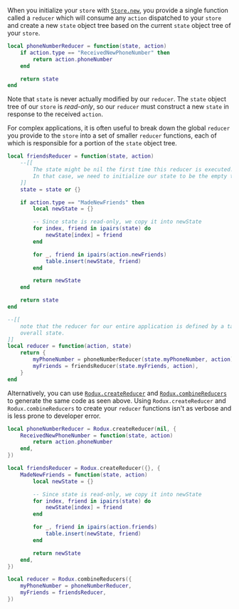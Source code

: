 When you initialize your `store` with [`Store.new`](../api-reference.md#storenew), you provide a single function called a `reducer` which will consume any `action` dispatched to your `store` and create a new `state` object tree based on the current `state` object tree of your `store`.

```lua
local phoneNumberReducer = function(state, action)
	if action.type == "ReceivedNewPhoneNumber" then
		return action.phoneNumber
	end

	return state
end
```

Note that `state` is never actually modified by our `reducer`. The `state` object tree of our `store` is *read-only*, so our `reducer` must construct a new `state` in response to the received `action`.

For complex applications, it is often useful to break down the global `reducer` you provide to the `store` into a set of smaller `reducer` functions, each of which is responsible for a portion of the `state` object tree.

```lua
local friendsReducer = function(state, action)
	--[[
		The state might be nil the first time this reducer is executed.
		In that case, we need to initialize our state to be the empty table.
	]]
	state = state or {}

	if action.type == "MadeNewFriends" then
		local newState = {}

		-- Since state is read-only, we copy it into newState
		for index, friend in ipairs(state) do
			newState[index] = friend
		end

		for _, friend in ipairs(action.newFriends)
			table.insert(newState, friend)
		end

		return newState
	end

	return state
end

--[[
	note that the reducer for our entire application is defined by a table of sub-reducers where each sub-reducer is responsible for one portion of the
	overall state.
]]
local reducer = function(action, state)
	return {
		myPhoneNumber = phoneNumberReducer(state.myPhoneNumber, action),
		myFriends = friendsReducer(state.myFriends, action),
	}
end
```

Alternatively, you can use [`Rodux.createReducer`](../api-reference.md#roduxcreatereducer) and [`Rodux.combineReducers`](../api-reference.md#roduxcombinereducers) to generate the same code as seen above. Using `Rodux.createReducer` and `Rodux.combineReducers` to create your `reducer` functions isn't as verbose and is less prone to developer error.

```lua
local phoneNumberReducer = Rodux.createReducer(nil, {
	ReceivedNewPhoneNumber = function(state, action)
		return action.phoneNumber
	end,
})

local friendsReducer = Rodux.createReducer({}, {
	MadeNewFriends = function(state, action)
		local newState = {}

		-- Since state is read-only, we copy it into newState
		for index, friend in ipairs(state) do
			newState[index] = friend
		end

		for _, friend in ipairs(action.friends)
			table.insert(newState, friend)
		end

		return newState
	end,
})

local reducer = Rodux.combineReducers({
	myPhoneNumber = phoneNumberReducer,
	myFriends = friendsReducer,
})
```